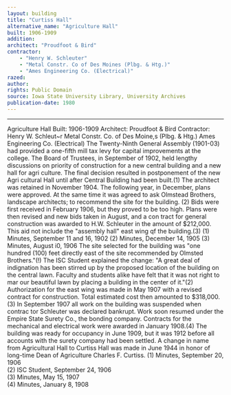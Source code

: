 ```yaml
---
layout: building
title: "Curtiss Hall"
alternative_name: "Agriculture Hall"
built: 1906-1909
addition:
architect: "Proudfoot & Bird"
contractor: 
    - "Henry W. Schleuter"
    - "Metal Constr. Co of Des Moines (Plbg. & Htg.)"
    - "Ames Engineering Co. (Electrical)"
razed: 
author:
rights: Public Domain
source: Iowa State University Library, University Archives
publication-date: 1980 
---
```

---
Agriculture Hall 
Built: 1906-1909 
Architect: Proudfoot & Bird 
Contractor: Henry W. Schleut~r 
Metal Constr. Co. of Des Moine,s (Plbg. & Htg.) 
Ames Engineering Co. (Electrical) 
The Twenty-Ninth General Assembly (1901-03) had provided a one-fifth mill tax levy for capital improvements at the college. The Board of Trustees, in September of 1902, held lengthy discussions on priority of construction for a new central building and a new hall for agri culture. The final decision resulted in postponement of the new Agri cultural Hall until after Central Building had been built.(1) 
The architect was retained in November 1904. The following year, in December, plans were approved. At the same time it was agreed to ask Olmstead Brothers, landscape architects; to recommend the site for the building. (2) 
Bids were first received in February 1906, but they proved to be too high. Plans were then revised and new bids taken in August, and a con tract for general construction was awarded to H.W. Schleuter in the amount of $212,000. This aid not include the "assembly hall" east wing qf the building.(3) 
(1) Minutes, September 11 and 16, 1902 
(2) Minutes, December 14, 1905 
(3) Minutes, August i0, 1906 
The site selected for the building was "one hundred (100) feet directly east of the site recommended by Olmsted Brothers."(!) The ISC Student explained the change: "A great deal of indignation has been stirred up by the proposed location of the building on the central lawn. Faculty and students alike have felt that it was not right to mar our beautiful lawn by placing a building in the center of it."(2) 
Authorization for the east wing was made in May 1907 with a revised 
contract for construction. Total estimated cost then amounted to $318,000.(3) 
In September 1907 all work on the building was suspended when contrac 
tor Schleuter was declared bankrupt. Work soon resumed under the Empire State Surety Co., the bonding company. 
Contracts for the mechanical and electrical work were awarded in January 1908.(4) 
The building was ready for occupancy in June 1909, but it was 1912 before all accounts with the surety company had been settled. 
A change in name from Agricultural Hall to Curtiss Hall was made in June 1944 in honor of long-time Dean of Agriculture Charles F. Curtiss. 
(1)  Minutes, September 20,  1906  
(2)  ISC  Student, September 24,  1906  
(3)  Minutes, May 15,  1907  
(4)  Minutes, January 8,  1908